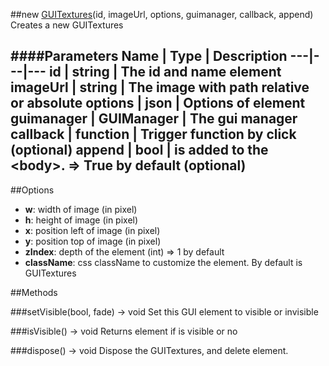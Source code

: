 ##new [GUITextures](#)(id, imageUrl, options, guimanager, callback, append)
Creates a new GUITextures

####Parameters
Name | Type | Description
---|---|---
**id** | string | The id and name element
**imageUrl** | string | The image with path relative or absolute
**options** | json | Options of element
**guimanager** | GUIManager | The gui manager
**callback** | function | Trigger function by click (optional)
**append** | bool | is added to the &lt;body&gt;. =&gt; True by default (optional)
---

##Options

* **w**: width of image (in pixel)
* **h**: height of image (in pixel)
* **x**: position left of image (in pixel)
* **y**: position top of image (in pixel)
* **zIndex**: depth of the element (int) =&gt; 1 by default
* **className**: css className to customize the element. By default is GUITextures

##Methods

###setVisible(bool, fade) → void
Set this GUI element to visible or invisible

###isVisible() → void
Returns element if is visible or no

###dispose() → void
Dispose the GUITextures, and delete element.

